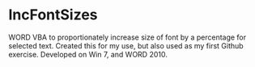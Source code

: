 # IncFontSizes
WORD VBA to proportionately increase size of font by a percentage for selected text.
Created this for my use, but also used as my first Github exercise.
Developed on Win 7, and WORD 2010.
